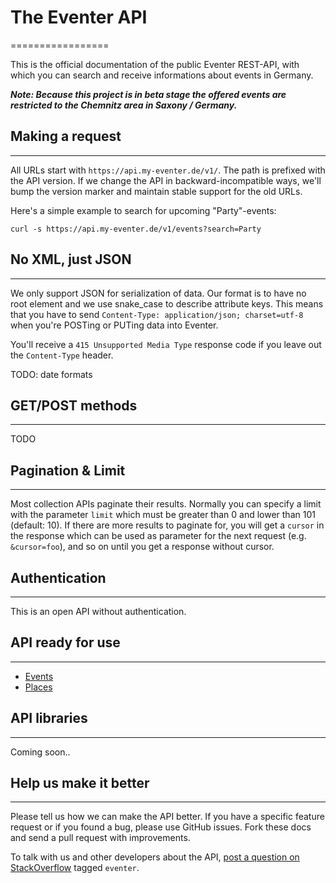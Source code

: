 # The Eventer API
=================

This is the official documentation of the public Eventer REST-API, with which you can search and receive informations about events in Germany.

***Note: Because this project is in beta stage the offered events are restricted to the Chemnitz area in Saxony / Germany.***


## Making a request
-------------------

All URLs start with `https://api.my-eventer.de/v1/`. The path is prefixed with the API version. If we change the API in backward-incompatible ways, we'll bump the version marker and maintain stable support for the old URLs.

Here's a simple example to search for upcoming "Party"-events:

```shell
curl -s https://api.my-eventer.de/v1/events?search=Party
```


## No XML, just JSON
--------------------

We only support JSON for serialization of data. Our format is to have no root element and we use snake\_case to describe attribute keys. This means that you have to send `Content-Type: application/json; charset=utf-8` when you're POSTing or PUTing data into Eventer.

You'll receive a `415 Unsupported Media Type` response code if you leave out the `Content-Type` header.

TODO: date formats


## GET/POST methods
-------------------

TODO


## Pagination & Limit
---------------------

Most collection APIs paginate their results. Normally you can specify a limit with the parameter `limit` which must be greater than 0 and lower than 101 (default: 10). If there are more results to paginate for, you will get a `cursor` in the response which can be used as parameter for the next request (e.g. `&cursor=foo`), and so on until you get a response without cursor.


## Authentication
-----------------

This is an open API without authentication.


## API ready for use
--------------------

* [Events](https://github.com/haed/eventer-rest-api/blob/master/endpoints/events.md)
* [Places](https://github.com/haed/eventer-rest-api/blob/master/endpoints/places.md)


## API libraries
----------------

Coming soon..


## Help us make it better
-------------------------

Please tell us how we can make the API better. If you have a specific feature request or if you found a bug, please use GitHub issues. Fork these docs and send a pull request with improvements.

To talk with us and other developers about the API, [post a question on StackOverflow](http://stackoverflow.com/questions/ask) tagged `eventer`.
